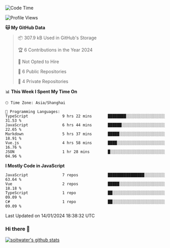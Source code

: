<!--START_SECTION:waka-->
![Code Time](http://img.shields.io/badge/Code%20Time-3%2C031%20hrs%205%20mins-blue)

![Profile Views](http://img.shields.io/badge/Profile%20Views-0-blue)

**🐱 My GitHub Data** 

> 📦 307.9 kB Used in GitHub's Storage 
 > 
> 🏆 6 Contributions in the Year 2024
 > 
> 🚫 Not Opted to Hire
 > 
> 📜 6 Public Repositories 
 > 
> 🔑 4 Private Repositories 
 > 
📊 **This Week I Spent My Time On** 

```text
🕑︎ Time Zone: Asia/Shanghai

💬 Programming Languages: 
TypeScript               9 hrs 22 mins       ████████░░░░░░░░░░░░░░░░░   31.53 % 
JavaScript               6 hrs 44 mins       ██████░░░░░░░░░░░░░░░░░░░   22.65 % 
Markdown                 5 hrs 37 mins       █████░░░░░░░░░░░░░░░░░░░░   18.91 % 
Vue.js                   4 hrs 58 mins       ████░░░░░░░░░░░░░░░░░░░░░   16.76 % 
JSON                     1 hr 28 mins        █░░░░░░░░░░░░░░░░░░░░░░░░   04.96 % 
```

**I Mostly Code in JavaScript** 

```text
JavaScript               7 repos             ████████████████░░░░░░░░░   63.64 % 
Vue                      2 repos             █████░░░░░░░░░░░░░░░░░░░░   18.18 % 
TypeScript               1 repo              ██░░░░░░░░░░░░░░░░░░░░░░░   09.09 % 
C#                       1 repo              ██░░░░░░░░░░░░░░░░░░░░░░░   09.09 % 
```




 Last Updated on 14/01/2024 18:38:32 UTC
<!--END_SECTION:waka-->

### Hi there 👋
[![soitwater's github stats](https://github-readme-stats.vercel.app/api?username=soitwater)](https://github.com/soitwater/github-readme-stats)
